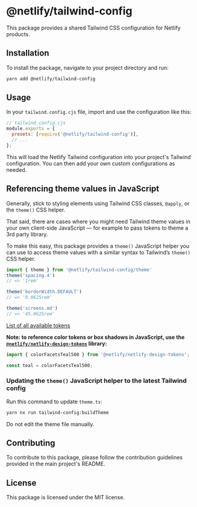 # @netlify/tailwind-config

This package provides a shared Tailwind CSS configuration for Netlify products.

## Installation

To install the package, navigate to your project directory and run:

```sh
yarn add @netlify/tailwind-config
```

## Usage

In your `tailwind.config.cjs` file, import and use the configuration like this:

```js
// tailwind.config.cjs
module.exports = {
  presets: [require('@netlify/tailwind-config')],
  // ...
};
```

This will load the Netlify Tailwind configuration into your project's Tailwind configuration. You can then add your own custom configurations as needed.

## Referencing theme values in JavaScript

Generally, stick to styling elements using Tailwind CSS classes, `@apply`, or the `theme()` CSS helper.

That said, there are cases where you might need Tailwind theme values in your own client-side JavaScript — for example to pass tokens to theme a 3rd party library.

To make this easy, this package provides a `theme()` JavaScript helper you can use to access theme values with a similar syntax to Tailwind’s `theme()` CSS helper.

```js
import { theme } from '@netlify/tailwind-config/theme'
theme('spacing.4')
// => '1rem'

theme('borderWidth.DEFAULT')
// => '0.0625rem'

theme('screens.md')
// => '45.0625rem'
```

[List of all available tokens](https://unpkg.com/browse/@netlify/tailwind-config@0.0.1/theme.js)

**Note: to reference color tokens or box shadows in JavaScript, use the [`@netlify/netlify-design-tokens`](https://www.npmjs.com/package/@netlify/netlify-design-tokens) library:**

```js
import { colorFacetsTeal500 } from '@netlify/netlify-design-tokens';

const teal = colorFacetsTeal500;
```

### Updating the `theme()` JavaScript helper to the latest Tailwind config

Run this command to update `theme.ts`:

```sh
yarn nx run tailwind-config:buildTheme
```

Do not edit the theme file manually.

## Contributing

To contribute to this package, please follow the contribution guidelines provided in the main project's README.

## License

This package is licensed under the MIT license.
